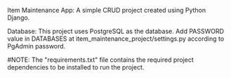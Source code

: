 Item Maintenance App:
A simple CRUD project created using Python Django.

Database:
This project uses PostgreSQL as the database.
Add PASSWORD value in DATABASES at item_maintenance_project/settings.py according to PgAdmin password.

#NOTE: The "requirements.txt" file contains the required project dependencies to be installed to run the project.
